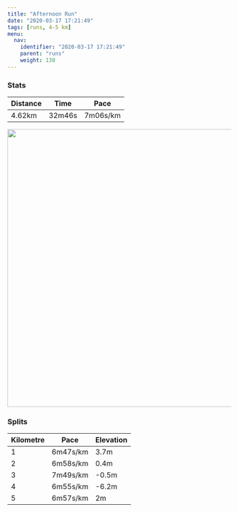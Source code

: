 ```yaml
---
title: "Afternoon Run"
date: "2020-03-17 17:21:49"
tags: [runs, 4-5 km]
menu:
  nav:
    identifier: "2020-03-17 17:21:49"
    parent: "runs"
    weight: 130
---
```


### Stats

| Distance | Time | Pace |
|----------|------|------|
|4.62km|32m46s|7m06s/km|

<img src='https://maps.googleapis.com/maps/api/staticmap?maptype=terrain&path=enc:iqjeIx~xLIYSYISEg@A_AKg@m@gAe@m@Wk@K[U]K]?ODUBs@Ac@Jm@P]NIHQDCH?DEMoA?eAHk@GUJg@GEIQGI_AmDIc@s@sBSy@SmA?c@K_BEcB@KCCJOJ[R[J@DENWPQXUJEPOJEFWJKJQH?LRDN\z@LRJDHEPu@B[B_@Au@NoA@]FYLIR@FL@VCn@PjCDFJCT]VSVYSmBBq@A[P_APk@t@iAZWRIHAPMTGt@Ij@HZN\V\b@\|@H\B^ENQPyA~@g@NW@c@Vu@\YF_@Jk@^I?CAESOiAI{AHu@To@v@iA^WZMh@Mh@GZAFBN@PDPJd@b@Zl@Ph@Jd@F`@AFTQ@GB?Rn@~@dAJFN?PALIL[PMZs@He@C_@IHIX[LE?IQEAMJWHURK?OMOHa@@GREDQA?ECACBG?WL_@VK@i@Vg@NS@SRQLWFeBj@QPQHG\IJw@v@GBCAIOKa@IgAA_@DcBCGE@OPGTKpBa@lDGDUBa@YO]D]E_@MYo@t@Oz@{@]OPg@RE`@Yp@MW[yBYo@B_@Ce@Qq@Q_@?]MPKZSPO`AQPOVSz@B`AF^LTH\Zt@N`AB`@EdAYxAIdASVaAj@MBGFQZIBUZGf@KbA@DCf@@TDLHLNb@Ld@Fp@Ph@@\Cz@C^PPLVVv@?f@CbAb@NXB^GZMFIFe@LOD?DDH\NZZQ`@Gd@?f@SJSDJ@NO`AA`@BhABZXv@TJX\Pb@FXZr@&key=AIzaSyBPVQ_iynBzLujdhfLzy8Z-5zczbktE55k&size=800x800&scale=2&markers=color:yellow|label:S|53.47109,-2.26301&markers=color:green|label:F|53.47160999999999,-2.2623999999999995' width='625' />

### Splits

| Kilometre | Pace | Elevation |
|------|------|-----------|
|1|6m47s/km|3.7m|
|2|6m58s/km|0.4m|
|3|7m49s/km|-0.5m|
|4|6m55s/km|-6.2m|
|5|6m57s/km|2m|
